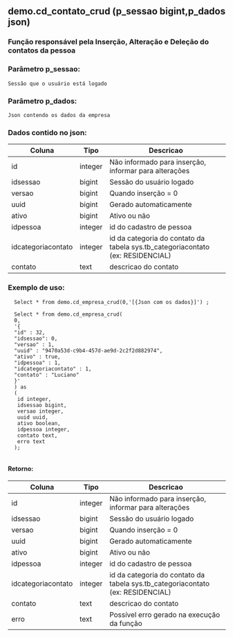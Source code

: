 
## demo.cd_contato_crud (p_sessao bigint,p_dados json)

###  Função responsável pela Inserção, Alteração e Deleção do contatos da pessoa

### Parâmetro p_sessao:
```
Sessão que o usuário está logado
```

### Parâmetro p_dados:
```
Json contendo os dados da empresa
```

### Dados contido no json:

| Coluna      | Tipo        |  Descricao           |
| ----------- | ----------- |----------------------|
| id      | integer       | Não informado para inserção, informar para alterações
| idsessao   | bigint        | Sessão do usuário logado
| versao   | bigint        | Quando inserção = 0 
| uuid   | bigint        | Gerado automaticamente
| ativo   | bigint        | Ativo ou não
| idpessoa  | integer        |id do cadastro de pessoa
| idcategoriacontato  | integer        |id da categoria do contato da tabela sys.tb_categoriacontato (ex: RESIDENCIAL)
| contato  | text        |descricao do contato

### Exemplo de uso:
```
  Select * from demo.cd_empresa_crud(0,'[{Json com os dados}]') ;
  
  Select * from demo.cd_empresa_crud(
  0,
  '{
  "id" : 32,
  "idsessao": 0,
  "versao" : 1,
  "uuid" : "9470a53d-c9b4-457d-ae9d-2c2f2d882974",
  "ativo" : true,
  "idpessoa" : 1,
  "idcategoriacontato" : 1,
  "contato" : "Luciano"
  }'
  ) as
  (
   id integer, 
   idsessao bigint, 
   versao integer, 
   uuid uuid, 
   ativo boolean,
   idpessoa integer, 
   contato text,
   erro text
  );
  
```

#### Retorno:
| Coluna      | Tipo        |  Descricao           |
| ----------- | ----------- |----------------------|
| id      | integer       | Não informado para inserção, informar para alterações
| idsessao   | bigint        | Sessão do usuário logado
| versao   | bigint        | Quando inserção = 0 
| uuid   | bigint        | Gerado automaticamente
| ativo   | bigint        | Ativo ou não
| idpessoa  | integer        |id do cadastro de pessoa
| idcategoriacontato  | integer        |id da categoria do contato da tabela sys.tb_categoriacontato (ex: RESIDENCIAL)
| contato  | text        |descricao do contato
| erro   | text        | Possível erro gerado na execução da função 






